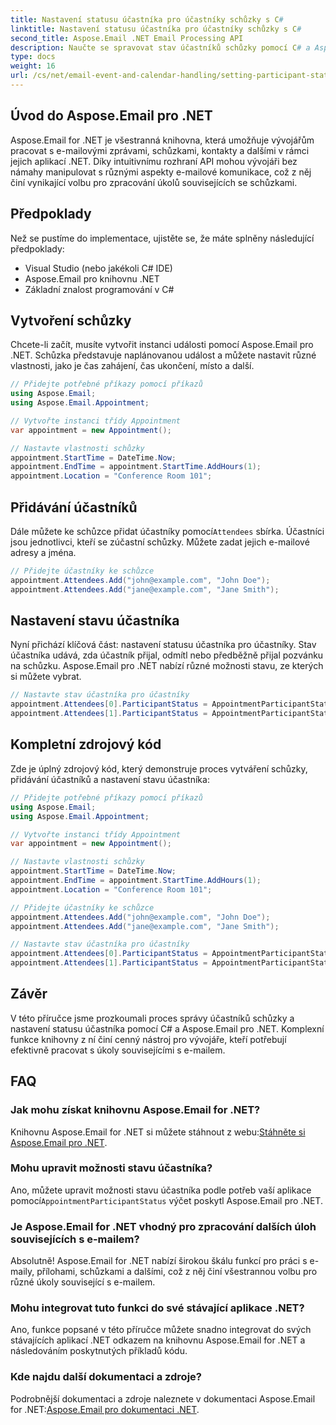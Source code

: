 ```yaml
---
title: Nastavení statusu účastníka pro účastníky schůzky s C#
linktitle: Nastavení statusu účastníka pro účastníky schůzky s C#
second_title: Aspose.Email .NET Email Processing API
description: Naučte se spravovat stav účastníků schůzky pomocí C# a Aspose.Email pro .NET. Průvodce krok za krokem se zdrojovým kódem.
type: docs
weight: 16
url: /cs/net/email-event-and-calendar-handling/setting-participant-status-for-appointment-attendees-with-csharp/
---
```


## Úvod do Aspose.Email pro .NET

Aspose.Email for .NET je všestranná knihovna, která umožňuje vývojářům pracovat s e-mailovými zprávami, schůzkami, kontakty a dalšími v rámci jejich aplikací .NET. Díky intuitivnímu rozhraní API mohou vývojáři bez námahy manipulovat s různými aspekty e-mailové komunikace, což z něj činí vynikající volbu pro zpracování úkolů souvisejících se schůzkami.

## Předpoklady

Než se pustíme do implementace, ujistěte se, že máte splněny následující předpoklady:

- Visual Studio (nebo jakékoli C# IDE)
- Aspose.Email pro knihovnu .NET
- Základní znalost programování v C#

## Vytvoření schůzky

Chcete-li začít, musíte vytvořit instanci události pomocí Aspose.Email pro .NET. Schůzka představuje naplánovanou událost a můžete nastavit různé vlastnosti, jako je čas zahájení, čas ukončení, místo a další.

```csharp
// Přidejte potřebné příkazy pomocí příkazů
using Aspose.Email;
using Aspose.Email.Appointment;

// Vytvořte instanci třídy Appointment
var appointment = new Appointment();

// Nastavte vlastnosti schůzky
appointment.StartTime = DateTime.Now;
appointment.EndTime = appointment.StartTime.AddHours(1);
appointment.Location = "Conference Room 101";
```

## Přidávání účastníků

 Dále můžete ke schůzce přidat účastníky pomocí`Attendees` sbírka. Účastníci jsou jednotlivci, kteří se zúčastní schůzky. Můžete zadat jejich e-mailové adresy a jména.

```csharp
// Přidejte účastníky ke schůzce
appointment.Attendees.Add("john@example.com", "John Doe");
appointment.Attendees.Add("jane@example.com", "Jane Smith");
```

## Nastavení stavu účastníka

Nyní přichází klíčová část: nastavení statusu účastníka pro účastníky. Stav účastníka udává, zda účastník přijal, odmítl nebo předběžně přijal pozvánku na schůzku. Aspose.Email pro .NET nabízí různé možnosti stavu, ze kterých si můžete vybrat.

```csharp
// Nastavte stav účastníka pro účastníky
appointment.Attendees[0].ParticipantStatus = AppointmentParticipantStatus.Accepted;
appointment.Attendees[1].ParticipantStatus = AppointmentParticipantStatus.Declined;
```

## Kompletní zdrojový kód

Zde je úplný zdrojový kód, který demonstruje proces vytváření schůzky, přidávání účastníků a nastavení stavu účastníka:

```csharp
// Přidejte potřebné příkazy pomocí příkazů
using Aspose.Email;
using Aspose.Email.Appointment;

// Vytvořte instanci třídy Appointment
var appointment = new Appointment();

// Nastavte vlastnosti schůzky
appointment.StartTime = DateTime.Now;
appointment.EndTime = appointment.StartTime.AddHours(1);
appointment.Location = "Conference Room 101";

// Přidejte účastníky ke schůzce
appointment.Attendees.Add("john@example.com", "John Doe");
appointment.Attendees.Add("jane@example.com", "Jane Smith");

// Nastavte stav účastníka pro účastníky
appointment.Attendees[0].ParticipantStatus = AppointmentParticipantStatus.Accepted;
appointment.Attendees[1].ParticipantStatus = AppointmentParticipantStatus.Declined;
```

## Závěr

V této příručce jsme prozkoumali proces správy účastníků schůzky a nastavení statusu účastníka pomocí C# a Aspose.Email pro .NET. Komplexní funkce knihovny z ní činí cenný nástroj pro vývojáře, kteří potřebují efektivně pracovat s úkoly souvisejícími s e-mailem.

## FAQ

### Jak mohu získat knihovnu Aspose.Email for .NET?

 Knihovnu Aspose.Email for .NET si můžete stáhnout z webu:[Stáhněte si Aspose.Email pro .NET](https://releases.aspose.com).

### Mohu upravit možnosti stavu účastníka?

 Ano, můžete upravit možnosti stavu účastníka podle potřeb vaší aplikace pomocí`AppointmentParticipantStatus` výčet poskytl Aspose.Email pro .NET.

### Je Aspose.Email for .NET vhodný pro zpracování dalších úloh souvisejících s e-mailem?

Absolutně! Aspose.Email for .NET nabízí širokou škálu funkcí pro práci s e-maily, přílohami, schůzkami a dalšími, což z něj činí všestrannou volbu pro různé úkoly související s e-mailem.

### Mohu integrovat tuto funkci do své stávající aplikace .NET?

Ano, funkce popsané v této příručce můžete snadno integrovat do svých stávajících aplikací .NET odkazem na knihovnu Aspose.Email for .NET a následováním poskytnutých příkladů kódu.

### Kde najdu další dokumentaci a zdroje?

 Podrobnější dokumentaci a zdroje naleznete v dokumentaci Aspose.Email for .NET:[Aspose.Email pro dokumentaci .NET](https://reference.aspose.com/email/net).